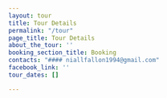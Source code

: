 ```yaml
---
layout: tour
title: Tour Details
permalink: "/tour"
page_title: Tour Details
about_the_tour: ''
booking_section_title: Booking
contacts: "#### niallfallon1994@gmail.com"
facebook_link: ''
tour_dates: []

---
```

